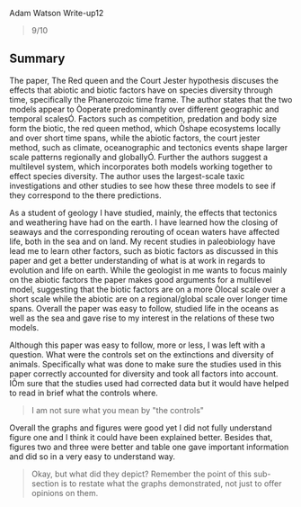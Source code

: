 Adam Watson
Write-up12

> 9/10

## Summary
The paper, The Red queen and the Court Jester hypothesis discuses the effects that abiotic and biotic factors have on species diversity through time, specifically the Phanerozoic time frame.  The author states that the two models appear to Òoperate predominantly over different geographic and temporal scalesÓ. Factors such as competition, predation and body size form the biotic, the red queen method, which Òshape ecosystems locally and over short time spans, while the abiotic factors, the court jester method, such as climate, oceanographic and tectonics events shape larger scale patterns regionally and globallyÓ. Further the authors suggest a multilevel system, which incorporates both models working together to effect species diversity. The author uses the largest-scale taxic investigations and other studies to see how these three models to see if they correspond to the there predictions.

As a student of geology I have studied, mainly, the effects that tectonics and weathering have had on the earth. I have learned how the closing of seaways and the corresponding rerouting of ocean waters have affected life, both in the sea and on land. My recent studies in paleobiology have lead me to learn other factors, such as biotic factors as discussed in this paper and get a better understanding of what is at work in regards to evolution and life on earth. While the geologist in me wants to focus mainly on the abiotic factors the paper makes good arguments for a multilevel model, suggesting that the biotic factors are on a more Òlocal scale over a short scale while the abiotic are on a regional/global scale over longer time spans. Overall the paper was easy to follow, studied life in the oceans as well as the sea and gave rise to my interest in the relations of these two models. 

Although this paper was easy to follow, more or less, I was left with a question. What were the controls set on the extinctions and diversity of animals. Specifically what was done to make sure the studies used in this paper correctly accounted for diversity and took all factors into account. IÕm sure that the studies used had corrected data but it would have helped to read in brief what the controls where.

> I am not sure what you mean by "the controls"

Overall the graphs and figures were good yet I did not fully understand figure one and I think it could have been explained better.  Besides that, figures two and three were better and table one gave important information and did so in a very easy to understand way.

> Okay, but what did they depict? Remember the point of this sub-section is to restate what the graphs demonstrated, not just to offer opinions on them.
